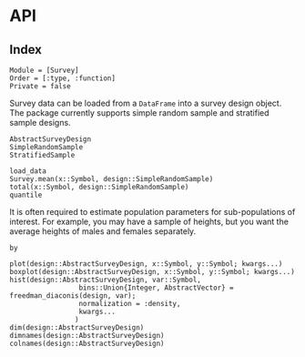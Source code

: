 # API

## Index

```@index
Module = [Survey]
Order = [:type, :function]
Private = false
```
Survey data can be loaded from a `DataFrame` into a survey design object. The package currently supports simple random sample and stratified sample designs. 
```@docs
AbstractSurveyDesign
SimpleRandomSample
StratifiedSample
```

```@docs
load_data
Survey.mean(x::Symbol, design::SimpleRandomSample)
total(x::Symbol, design::SimpleRandomSample)
quantile
```

It is often required to estimate population parameters for sub-populations of interest. For example, you may have a sample of heights, but you want the average heights of males and females separately. 
```@docs
by
```
```@docs
plot(design::AbstractSurveyDesign, x::Symbol, y::Symbol; kwargs...)
boxplot(design::AbstractSurveyDesign, x::Symbol, y::Symbol; kwargs...)
hist(design::AbstractSurveyDesign, var::Symbol,
				 bins::Union{Integer, AbstractVector} = freedman_diaconis(design, var);
				 normalization = :density,
				 kwargs...
    			)
dim(design::AbstractSurveyDesign)
dimnames(design::AbstractSurveyDesign)
colnames(design::AbstractSurveyDesign)
```
